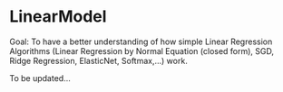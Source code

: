 # LinearModel

Goal: To have a better understanding of how simple Linear Regression Algorithms (Linear Regression by Normal Equation (closed form), SGD, Ridge Regression, ElasticNet, Softmax,...) work.

To be updated...

